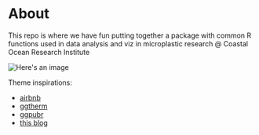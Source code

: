 # About

This repo is where we have fun putting together a package with common R functions used in data analysis and viz in microplastic research @ Coastal Ocean Research Institute

![Here's an image](https://pbs.twimg.com/profile_images/917892030889541632/tRZG86JV_400x400.jpg)


Theme inspirations:

* [airbnb](https://github.com/ricardo-bion/ggtech/blob/master/R/theme_airbnb_fancy.R)
* [ggtherm](https://github.com/cttobin/ggthemr/blob/master/R/ggthemr.R)
* [ggpubr](https://github.com/kassambara/ggpubr/blob/master/R/theme_pubr.R)
* [this blog](http://joeystanley.com/blog/custom-themes-in-ggplot2)